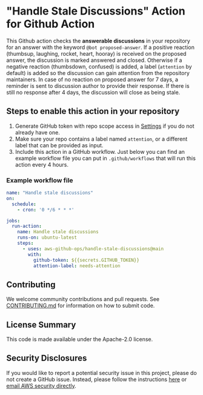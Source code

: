 # "Handle Stale Discussions" Action for Github Action

This Github action checks the **answerable discussions** in your repository for an answer with the keyword `@bot proposed-answer`. If a positive reaction (thumbsup, laughing, rocket, heart, hooray) is received on the proposed answer, the discussion is marked answered and closed. Otherwise if a negative reaction (thumbsdown, confused) is added, a label (`attention` by default) is added so the discussion can gain attention from the repository maintainers. In case of no reaction on proposed answer for 7 days, a reminder is sent to discussion author to provide their response. If there is still no response after 4 days, the discussion will close as being stale.

## Steps to enable this action in your repository

1. Generate GitHub token with repo scope access in [Settings](https://github.com/settings/tokens) if you do not already have one.
2. Make sure your repo contains a label named `attention`, or a different label that can be provided as input.
3. Include this action in a GitHub workflow. Just below you can find an example workflow file you can put in `.github/workflows` that 
will run this action every 4 hours.

### Example workflow file

```yaml
name: "Handle stale discussions"
on:
  schedule:
    - cron: '0 */6 * * *'

jobs:
  run-action:
    name: Handle stale discussions
    runs-on: ubuntu-latest
    steps:
      - uses: aws-github-ops/handle-stale-discussions@main
        with:
          github-token: ${{secrets.GITHUB_TOKEN}}
          attention-label: needs-attention
```

## Contributing 
We welcome community contributions and pull requests. See [CONTRIBUTING.md](https://github.com/aws-github-ops/handle-stale-discussions/blob/main/CONTRIBUTING.md) for information on how to submit code.

## License Summary
This code is made available under the Apache-2.0 license.

## Security Disclosures
If you would like to report a potential security issue in this project, please do not create a GitHub issue.  Instead, please follow the instructions [here](https://aws.amazon.com/security/vulnerability-reporting/) or [email AWS security directly](mailto:aws-security@amazon.com).
